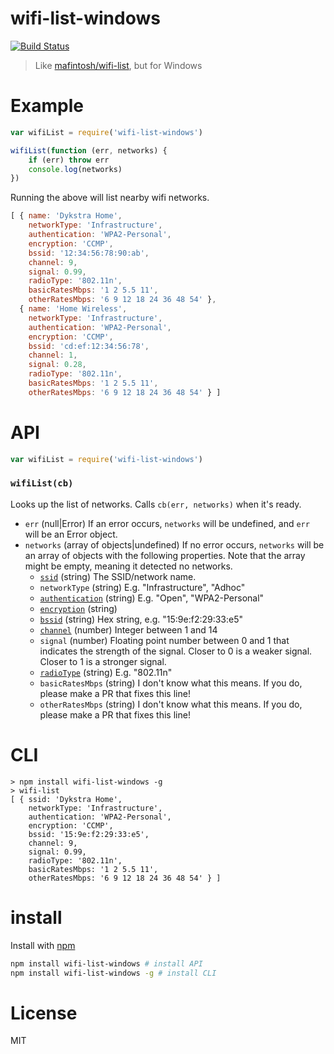 # wifi-list-windows

[![Build Status](https://travis-ci.org/ArtskydJ/wifi-list-windows.svg?branch=master)](https://travis-ci.org/ArtskydJ/wifi-list-windows)

> Like [mafintosh/wifi-list](https://github.com/mafintosh/wifi-list), but for Windows

# Example

```js
var wifiList = require('wifi-list-windows')

wifiList(function (err, networks) {
	if (err) throw err
	console.log(networks)
})
```

Running the above will list nearby wifi networks.

```js
[ { name: 'Dykstra Home',
    networkType: 'Infrastructure',
    authentication: 'WPA2-Personal',
    encryption: 'CCMP',
    bssid: '12:34:56:78:90:ab',
    channel: 9,
    signal: 0.99,
    radioType: '802.11n',
    basicRatesMbps: '1 2 5.5 11',
    otherRatesMbps: '6 9 12 18 24 36 48 54' },
  { name: 'Home Wireless',
    networkType: 'Infrastructure',
    authentication: 'WPA2-Personal',
    encryption: 'CCMP',
    bssid: 'cd:ef:12:34:56:78',
    channel: 1,
    signal: 0.28,
    radioType: '802.11n',
    basicRatesMbps: '1 2 5.5 11',
    otherRatesMbps: '6 9 12 18 24 36 48 54' } ]
```

# API

```js
var wifiList = require('wifi-list-windows')
```

### `wifiList(cb)`

Looks up the list of networks. Calls `cb(err, networks)` when it's ready.

- `err` (null|Error) If an error occurs, `networks` will be undefined, and `err` will be an Error object.
- `networks` (array of objects|undefined) If no error occurs, `networks` will be an array of objects with the following properties. Note that the array might be empty, meaning it detected no networks.
    - [`ssid`](https://en.wikipedia.org/wiki/Service_set_(802.11_network)#Service_set_identifier_.28SSID.29) (string) The SSID/network name.
    - `networkType` (string) E.g. "Infrastructure", "Adhoc"
    - [`authentication`](https://en.wikipedia.org/wiki/Wi-Fi#Range) (string) E.g. "Open", "WPA2-Personal"
    - [`encryption`](https://en.wikipedia.org/wiki/Wi-Fi#Data_security_risks) (string)
    - [`bssid`](https://en.wikipedia.org/wiki/Service_set_(802.11_network)#Basic_service_set_identifier_.28BSSID.29) (string) Hex string, e.g. "15:9e:f2:29:33:e5"
    - [`channel`](https://en.wikipedia.org/wiki/List_of_WLAN_channels#Interference_concerns) (number) Integer between 1 and 14
    - `signal` (number) Floating point number between 0 and 1 that indicates the strength of the signal. Closer to 0 is a weaker signal. Closer to 1 is a stronger signal.
    - [`radioType`](https://en.wikipedia.org/wiki/Wi-Fi#Range) (string) E.g. "802.11n"
    - `basicRatesMbps` (string) I don't know what this means. If you do, please make a PR that fixes this line!
    - `otherRatesMbps` (string) I don't know what this means. If you do, please make a PR that fixes this line!

# CLI

```
> npm install wifi-list-windows -g
> wifi-list
[ { ssid: 'Dykstra Home',
    networkType: 'Infrastructure',
    authentication: 'WPA2-Personal',
    encryption: 'CCMP',
    bssid: '15:9e:f2:29:33:e5',
    channel: 9,
    signal: 0.99,
    radioType: '802.11n',
    basicRatesMbps: '1 2 5.5 11',
    otherRatesMbps: '6 9 12 18 24 36 48 54' } ]
```

# install

Install with [npm](https://nodejs.org/en/download)

```sh
npm install wifi-list-windows # install API
npm install wifi-list-windows -g # install CLI
```

# License

MIT
